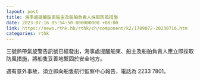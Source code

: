 ```yaml
---
layout: post
title: 海事處提醒船東船主及船舶負責人採取防風措施
date: 2023-07-16 05:54:50.000000000 +08:00
link: https://news.rthk.hk/rthk/ch/component/k2/1709072-20230716.htm
categories: rthk
---
```


三號熱帶氣旋警告訊號已經發出，海事處提醒船東、船主及船舶負責人應立即採取防風措施，將船隻妥善地繫固於安全地方。

遇有意外事故，須立即向船隻航行監察中心報告，電話為 2233 7801。
